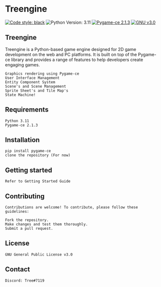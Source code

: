 # Treengine
[![Code style: black](https://img.shields.io/badge/code%20style-black-000000.svg)](https://github.com/psf/black)
![Python Version: 3.11](https://img.shields.io/badge/Python-3.11-black)
[![Pygame-ce 2.1.3](https://img.shields.io/badge/pygame--ce%20-2.1.3-black)](https://github.com/pygame-community/pygame-ce)
[![GNU v3.0](https://img.shields.io/badge/GNU-v3.0-black)](https://www.gnu.org/licenses/gpl-3.0.en.html)

## Treengine

Treengine is a Python-based game engine designed for 2D game development on the web and PC platforms. It is built on top of the Pygame-ce library and provides a range of features to help developers create engaging games.

    Graphics rendering using Pygame-ce
    User Interface Management
    Entity Component System
    Scene's and Scene Management
    Sprite Sheet's and Tile Map's
    State Machine!

## Requirements

    Python 3.11
    Pygame-ce 2.1.3


## Installation
    
    pip install pygame-ce
    clone the repository (For now)

## Getting started
    Refer to Getting Started Guide

## Contributing
    Contributions are welcome! To contribute, please follow these guidelines:

    Fork the repository.
    Make changes and test them thoroughly.
    Submit a pull request.


## License
    GNU General Public License v3.0

## Contact
    Discord: Tree#7119
